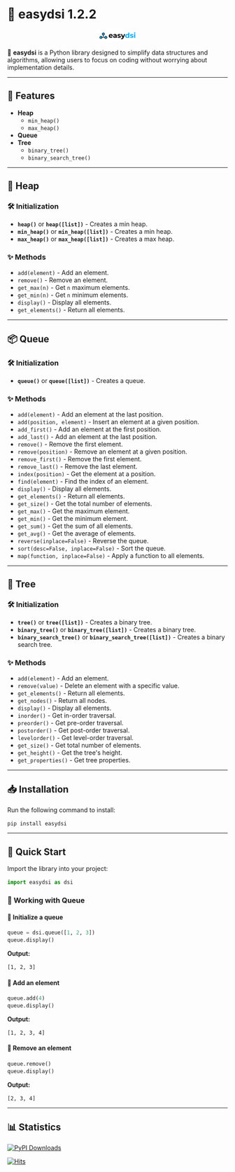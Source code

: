 # 📌 easydsi 1.2.2

<p align="center">
  <img src="./assets/logo-rounded.png" style='width: 20%'/>
</p>

🚀 **easydsi** is a Python library designed to simplify data structures and algorithms, allowing users to focus on coding without worrying about implementation details.

---

## 📂 Features
- **Heap**
  - `min_heap()`
  - `max_heap()`
- **Queue**
- **Tree**
  - `binary_tree()`
  - `binary_search_tree()`

---

## 🔢 Heap
### 🛠️ Initialization
- **`heap()`** or **`heap([list])`** - Creates a min heap.
- **`min_heap()`** or **`min_heap([list])`** - Creates a min heap.
- **`max_heap()`** or **`max_heap([list])`** - Creates a max heap.

### ✨ Methods
- `add(element)` - Add an element.
- `remove()` - Remove an element.
- `get_max(n)` - Get `n` maximum elements.
- `get_min(n)` - Get `n` minimum elements.
- `display()` - Display all elements.
- `get_elements()` - Return all elements.

---

## 📦 Queue
### 🛠️ Initialization
- **`queue()`** or **`queue([list])`** - Creates a queue.

### ✨ Methods
- `add(element)` - Add an element at the last position.
- `add(position, element)` - Insert an element at a given position.
- `add_first()` - Add an element at the first position.
- `add_last()` - Add an element at the last position.
- `remove()` - Remove the first element.
- `remove(position)` - Remove an element at a given position.
- `remove_first()` - Remove the first element.
- `remove_last()` - Remove the last element.
- `index(position)` - Get the element at a position.
- `find(element)` - Find the index of an element.
- `display()` - Display all elements.
- `get_elements()` - Return all elements.
- `get_size()` - Get the total number of elements.
- `get_max()` - Get the maximum element.
- `get_min()` - Get the minimum element.
- `get_sum()` - Get the sum of all elements.
- `get_avg()` - Get the average of elements.
- `reverse(inplace=False)` - Reverse the queue.
- `sort(desc=False, inplace=False)` - Sort the queue.
- `map(function, inplace=False)` - Apply a function to all elements.

---

## 🌳 Tree
### 🛠️ Initialization
- **`tree()`** or **`tree([list])`** - Creates a binary tree.
- **`binary_tree()`** or **`binary_tree([list])`** - Creates a binary tree.
- **`binary_search_tree()`** or **`binary_search_tree([list])`** - Creates a binary search tree.

### ✨ Methods
- `add(element)` - Add an element.
- `remove(value)` - Delete an element with a specific value.
- `get_elements()` - Return all elements.
- `get_nodes()` - Return all nodes.
- `display()` - Display all elements.
- `inorder()` - Get in-order traversal.
- `preorder()` - Get pre-order traversal.
- `postorder()` - Get post-order traversal.
- `levelorder()` - Get level-order traversal.
- `get_size()` - Get total number of elements.
- `get_height()` - Get the tree's height.
- `get_properties()` - Get tree properties.

---

## 📥 Installation
Run the following command to install:
```sh
pip install easydsi
```

---

## 🚀 Quick Start
Import the library into your project:
```python
import easydsi as dsi
```

### 🎯 Working with Queue
#### 🔹 Initialize a queue
```python
queue = dsi.queue([1, 2, 3])
queue.display()
```
**Output:**
```
[1, 2, 3]
```

#### 🔹 Add an element
```python
queue.add(4)
queue.display()
```
**Output:**
```
[1, 2, 3, 4]
```

#### 🔹 Remove an element
```python
queue.remove()
queue.display()
```
**Output:**
```
[2, 3, 4]
```

---

## 📊 Statistics
[![PyPI Downloads](https://static.pepy.tech/badge/easydsi)](https://pepy.tech/projects/easydsi)

[![Hits](https://hits.seeyoufarm.com/api/count/incr/badge.svg?url=https%3A%2F%2Fgithub.com%2Ffazil2003%2Feasydsi&count_bg=%2379C83D&title_bg=%23555555&icon=&icon_color=%23E7E7E7&title=hits&edge_flat=false)](https://hits.seeyoufarm.com)
